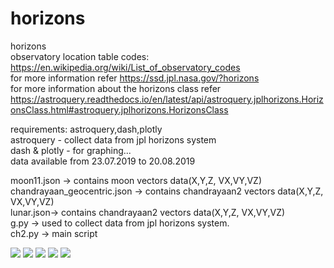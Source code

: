 # horizons
horizons 
<br>observatory location table codes: https://en.wikipedia.org/wiki/List_of_observatory_codes</br>
for more information refer https://ssd.jpl.nasa.gov/?horizons</br>
for more information about the horizons class refer</br> https://astroquery.readthedocs.io/en/latest/api/astroquery.jplhorizons.HorizonsClass.html#astroquery.jplhorizons.HorizonsClass

requirements: astroquery,dash,plotly</br>
astroquery - collect data from jpl horizons system</br>
dash & plotly - for graphing...</br>
data available from 23.07.2019 to 20.08.2019

moon11.json -> contains moon vectors data(X,Y,Z, VX,VY,VZ)</br>
chandrayaan_geocentric.json -> contains chandrayaan2 vectors data(X,Y,Z, VX,VY,VZ)</br>
lunar.json-> contains chandrayaan2 vectors data(X,Y,Z, VX,VY,VZ)</br> 
g.py -> used to collect data from jpl horizons system. </br>
ch2.py -> main script

<img src = "https://github.com/bhaskar4n/horizons/blob/master/c3d.png"/>
<img src = "https://github.com/bhaskar4n/horizons/blob/master/c3d1.png"/>
<img src = "https://github.com/bhaskar4n/horizons/blob/master/ccc.png"/>
<img src = "https://github.com/bhaskar4n/horizons/blob/master/moon_view1.png"/>
<img src = "https://github.com/bhaskar4n/horizons/blob/master/moon_view.png"/>




